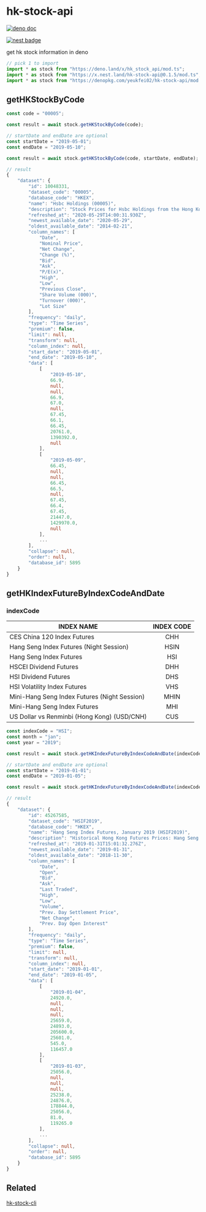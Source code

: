 # hk-stock-api

[![deno doc](https://doc.deno.land/badge.svg)](https://doc.deno.land/https/deno.land/x/hk_stock_api/mod.ts)

[![nest badge](https://nest.land/badge.svg)](https://nest.land/package/hk-stock-api)

get hk stock information in deno

```ts
// pick 1 to import
import * as stock from "https://deno.land/x/hk_stock_api/mod.ts";
import * as stock from "https://x.nest.land/hk-stock-api@0.1.5/mod.ts";
import * as stock from "https://denopkg.com/yeukfei02/hk-stock-api/mod.ts";
```

## getHKStockByCode

```ts
const code = "00005";

const result = await stock.getHKStockByCode(code);

// startDate and endDate are optional
const startDate = "2019-05-01";
const endDate = "2019-05-10";

const result = await stock.getHKStockByCode(code, startDate, endDate);

// result
{
    "dataset": {
        "id": 10048331,
        "dataset_code": "00005",
        "database_code": "HKEX",
        "name": "Hsbc Holdings (00005)",
        "description": "Stock Prices for Hsbc Holdings from the Hong Kong Stock Exchange. Currency: HKD",
        "refreshed_at": "2020-05-29T14:00:31.930Z",
        "newest_available_date": "2020-05-29",
        "oldest_available_date": "2014-02-21",
        "column_names": [
            "Date",
            "Nominal Price",
            "Net Change",
            "Change (%)",
            "Bid",
            "Ask",
            "P/E(x)",
            "High",
            "Low",
            "Previous Close",
            "Share Volume (000)",
            "Turnover (000)",
            "Lot Size"
        ],
        "frequency": "daily",
        "type": "Time Series",
        "premium": false,
        "limit": null,
        "transform": null,
        "column_index": null,
        "start_date": "2019-05-01",
        "end_date": "2019-05-10",
        "data": [
            [
                "2019-05-10",
                66.9,
                null,
                null,
                66.9,
                67.0,
                null,
                67.45,
                66.1,
                66.45,
                20761.0,
                1390392.0,
                null
            ],
            [
                "2019-05-09",
                66.45,
                null,
                null,
                66.45,
                66.5,
                null,
                67.45,
                66.4,
                67.45,
                21447.0,
                1429970.0,
                null
            ],
            ...
        ],
        "collapse": null,
        "order": null,
        "database_id": 5895
    }
}
```

## getHKIndexFutureByIndexCodeAndDate

### indexCode

| INDEX NAME                                   | INDEX CODE |
| -------------------------------------------- | :--------: |
| CES China 120 Index Futures                  |    CHH     |
| Hang Seng Index Futures (Night Session)      |    HSIN    |
| Hang Seng Index Futures                      |    HSI     |
| HSCEI Dividend Futures                       |    DHH     |
| HSI Dividend Futures                         |    DHS     |
| HSI Volatility Index Futures                 |    VHS     |
| Mini-Hang Seng Index Futures (Night Session) |    MHIN    |
| Mini-Hang Seng Index Futures                 |    MHI     |
| US Dollar vs Renminbi (Hong Kong) (USD/CNH)  |    CUS     |

```ts
const indexCode = "HSI";
const month = "jan";
const year = "2019";

const result = await stock.getHKIndexFutureByIndexCodeAndDate(indexCode, month, year);

// startDate and endDate are optional
const startDate = "2019-01-01";
const endDate = "2019-01-05";

const result = await stock.getHKIndexFutureByIndexCodeAndDate(indexCode, month, year, startDate, endDate);

// result
{
    "dataset": {
        "id": 45267585,
        "dataset_code": "HSIF2019",
        "database_code": "HKEX",
        "name": "Hang Seng Index Futures, January 2019 (HSIF2019)",
        "description": "Historical Hong Kong Futures Prices: Hang Seng Index Futures, January 2019 (HSIF2019).",
        "refreshed_at": "2019-01-31T15:01:32.276Z",
        "newest_available_date": "2019-01-31",
        "oldest_available_date": "2018-11-30",
        "column_names": [
            "Date",
            "Open",
            "Bid",
            "Ask",
            "Last Traded",
            "High",
            "Low",
            "Volume",
            "Prev. Day Settlement Price",
            "Net Change",
            "Prev. Day Open Interest"
        ],
        "frequency": "daily",
        "type": "Time Series",
        "premium": false,
        "limit": null,
        "transform": null,
        "column_index": null,
        "start_date": "2019-01-01",
        "end_date": "2019-01-05",
        "data": [
            [
                "2019-01-04",
                24920.0,
                null,
                null,
                null,
                25659.0,
                24893.0,
                205600.0,
                25601.0,
                545.0,
                116457.0
            ],
            [
                "2019-01-03",
                25056.0,
                null,
                null,
                null,
                25238.0,
                24876.0,
                178844.0,
                25056.0,
                81.0,
                119265.0
            ],
            ...
        ],
        "collapse": null,
        "order": null,
        "database_id": 5895
    }
}
```

## Related

[hk-stock-cli](https://github.com/yeukfei02/hk-stock-cli)
